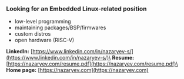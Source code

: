 ### Looking for an Embedded Linux-related position

- low-level programming
- maintaining packages/BSP/firmwares
- custom distros
- open hardware (RISC-V)

**LinkedIn:** [https://www.linkedin.com/in/nazaryev-s/](https://www.linkedin.com/in/nazaryev-s/)\
**Resume:** [https://nazaryev.com/resume.pdf](https://nazaryev.com/resume.pdf)\
**Home page:** [https://nazaryev.com](https://nazaryev.com)
